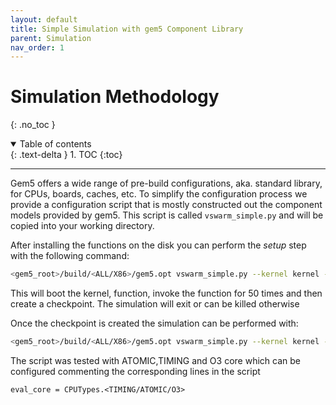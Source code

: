 ```yaml
---
layout: default
title: Simple Simulation with gem5 Component Library
parent: Simulation
nav_order: 1
---
```


# Simulation Methodology
{: .no_toc }

<details open markdown="block">
  <summary>
    Table of contents
  </summary>
  {: .text-delta }
1. TOC
{:toc}
</details>

<!-- ## Table of contents
{: .no_toc .text-delta }

1. TOC
{:toc} -->


---

Gem5 offers a wide range of pre-build configurations, aka. standard library, for CPUs, boards, caches, etc. To simplify the configuration process we provide a configuration script that is mostly constructed out the component models provided by gem5. This script is called `vswarm_simple.py` and will be copied into your working directory.

After installing the functions on the disk you can perform the *setup* step with the following command:

```bash
<gem5_root>/build/<ALL/X86>/gem5.opt vswarm_simple.py --kernel kernel --disk disk.img --mode setup --atomic-warming=50 --num-invocations=20
```

This will boot the kernel, function, invoke the function for 50 times and then create a checkpoint. The simulation will exit or can be killed otherwise

Once the checkpoint is created the simulation can be performed with:

```bash
<gem5_root>/build/<ALL/X86>/gem5.opt vswarm_simple.py --kernel kernel --disk disk.img --mode evaluation --atomic-warming=50 --num-invocations=20
```

The script was tested with ATOMIC,TIMING and O3 core which can be configured commenting the corresponding lines in the script
```
eval_core = CPUTypes.<TIMING/ATOMIC/O3>
```